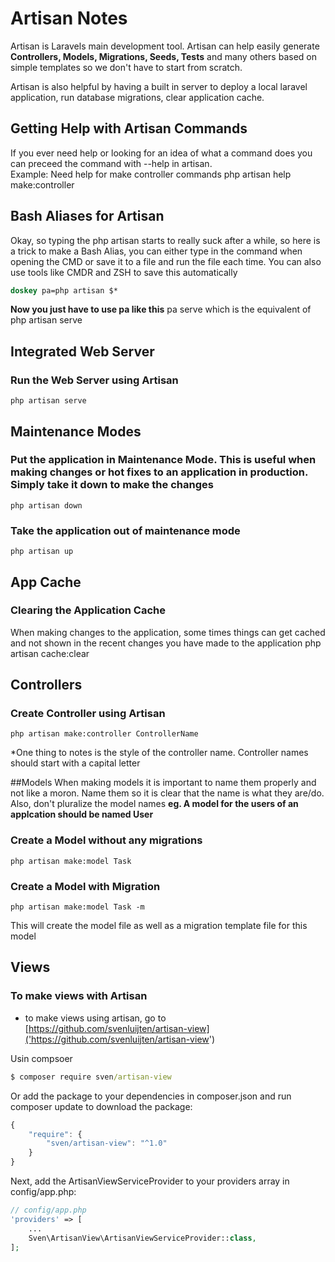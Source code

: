 # Artisan Notes

Artisan is Laravels main development tool.  Artisan can help easily generate **Controllers, Models, Migrations, Seeds, Tests** and many others based on simple templates so we don't have to start from scratch.

Artisan is also helpful by having a built in server to deploy a local laravel application, run database migrations, clear application cache.

## Getting Help with Artisan Commands
If you ever need help or looking for an idea of what a command does you can preceed the command with --help in artisan.  
Example: Need help for make controller commands
    php artisan help make:controller

## Bash Aliases for Artisan
Okay, so typing the php artisan starts to really suck after a while, so here is a trick to make a Bash Alias, you can either type in the command when opening the CMD or save it to a file and run the file each time.  You can also use tools like CMDR and ZSH to save this automatically
```cmd
doskey pa=php artisan $*
```
**Now you just have to use pa like this**
    pa serve
which is the equivalent of 
    php artisan serve

##  Integrated Web Server
### Run the Web Server using Artisan
    php artisan serve 
    
## Maintenance Modes
### Put the application in **Maintenance Mode**.  This is useful when making changes or hot fixes to an application in production.  Simply take it down to make the changes
   
    php artisan down 
   

### Take the application out of maintenance mode 
    
    php artisan up 
    
## App Cache
### Clearing the Application Cache 
When making changes to the application, some times things can get cached and not shown in the recent changes you have made to the application 
    php artisan cache:clear 

## Controllers
### Create Controller using Artisan
    php artisan make:controller ControllerName

*One thing to notes is the style of the controller name.  Controller names should start with a capital letter 

##Models
When making models it is important to name them properly and not like a moron.  Name them so it is clear that the name is what they are/do.  Also, don't pluralize the model names **eg. A model for the users of an applcation should be named User**

### Create a Model without any migrations
    php artisan make:model Task

### Create a Model with Migration
    php artisan make:model Task -m
This will create the model file as well as a migration template file for this model

## Views
### To make views with Artisan
- to make views using artisan, go to [https://github.com/svenluijten/artisan-view]('https://github.com/svenluijten/artisan-view')

Usin compsoer
```cmd
$ composer require sven/artisan-view
```
Or add the package to your dependencies in composer.json and run composer update to download the package:

```javascript
{
    "require": {
        "sven/artisan-view": "^1.0"
    }
}
```

Next, add the ArtisanViewServiceProvider to your providers array in config/app.php:

```php
// config/app.php
'providers' => [
    ...
    Sven\ArtisanView\ArtisanViewServiceProvider::class,
];
```



